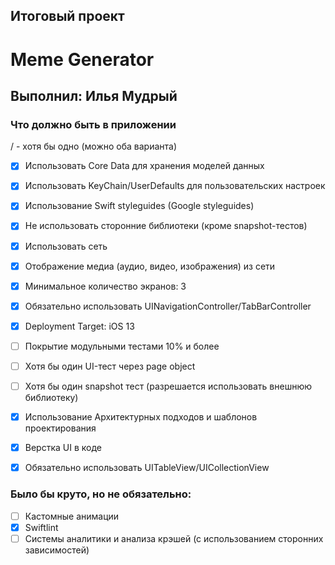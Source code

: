 ##     Итоговый проект
#     Meme Generator
## Выполнил: Илья Мудрый

### Что должно быть в приложении

/ -  хотя бы одно (можно оба варианта)

- [x] Использовать Core Data для хранения моделей данных
- [x] Использовать KeyChain/UserDefaults для пользовательских настроек
- [x] Использование Swift styleguides (Google styleguides)
- [x] Не использовать сторонние библиотеки (кроме snapshot-тестов)
- [x] Использовать сеть
- [x] Отображение медиа (аудио, видео, изображения) из сети
- [x] Минимальное количество экранов: 3
- [x] Обязательно использовать UINavigationController/TabBarController
- [x] Deployment Target: iOS 13
- [ ] Покрытие модульными тестами 10% и более
- [ ] Хотя бы один UI-тест через page object
- [ ] Хотя бы один snapshot тест (разрешается использовать внешнюю библиотеку)
- [x] Использование Архитектурных подходов и шаблонов проектирования
- [x] Верстка UI в коде
- [x] Обязательно использовать UITableView/UICollectionView


### Было бы круто, но не обязательно:

- [ ] Кастомные анимации
- [x] Swiftlint
- [ ] Системы аналитики и анализа крэшей  (с использованием сторонних зависимостей)
